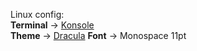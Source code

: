 Linux config:<br>
<strong>Terminal</strong> -> [Konsole](https://konsole.kde.org/)<br>
<strong>Theme</strong> -> [Dracula](https://store.kde.org/p/1310950)
<strong>Font</strong> -> Monospace 11pt